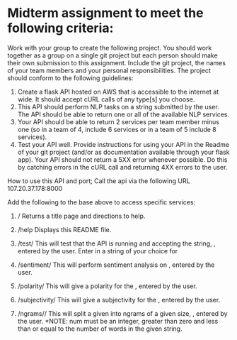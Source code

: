 # Midterm assignment to meet the following criteria:
Work with your group to create the following project. You should work together as a group on a single git project but each person should make their own submission to this assignment. Include the git project, the names of your team members and your personal responsibilities.
The project should conform to the following guidelines:
1. Create a flask API hosted on AWS that is accessible to the internet at wide. It should accept cURL calls of any type[s] you choose.
2. This API should perform NLP tasks on a string submitted by the user. The API should be able to return one or all of the available NLP services.
3. Your API should be able to return 2 services per team member minus one (so in a team of 4, include 6 services or in a team of 5 include 8 services).
4. Test your API well. Provide instructions for using your API in the Readme of your git project (and/or as documentation available through your flask app). Your API should not return a 5XX error whenever possible. Do this by catching errors in the cURL call and returning 4XX errors to the user.

How to use this API and port;
Call the api via the following URL
107.20.37.178:8000

Add the following to the base <URL> above to access specific services:
1. <URL>/
    Returns a title page and directions to help.

2. <URL>/help
    Displays this README file.

3. <URL>/test/<text>
    This will test that the API is running and accepting the string, <text>, entered by the user.
    Enter in a string of your choice for <text>

4. <URL>/sentiment/<text>
    This will perform sentiment analysis on <text>, entered by the user.

5. <URL>/polarity/<text>
    This will give a polarity for the <text>, entered by the user.

6. <URL>/subjectivity/<text>
    This will give a subjectivity for the <text>, entered by the user.

7. <URL>/ngrams/<text>/<num>
    This will split a given <text> into ngrams of a given size, <num>, entered by the user.
    *NOTE: num must be an integer, greater than zero and less than or equal to the number of words in the given string.

